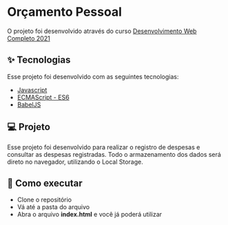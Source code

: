 # Orçamento Pessoal

O projeto foi desenvolvido através do curso [Desenvolvimento Web Completo 2021](https://www.udemy.com/course/web-completo/)

## ✨ Tecnologias

Esse projeto foi desenvolvido com as seguintes tecnologias:

- [Javascript](https://developer.mozilla.org/pt-BR/docs/Web/JavaScript)
- [ECMAScript - ES6](https://www.w3schools.com/js/js_es6.asp)
- [BabelJS](https://babeljs.io/)

## 💻 Projeto

Esse projeto foi desenvolvido para realizar o registro de despesas e consultar as despesas registradas. Todo o armazenamento dos dados será direto no navegador, utilizando o Local Storage.

## 🚀 Como executar

- Clone o repositório
- Vá até a pasta do arquivo
- Abra o arquivo **index.html** e você já poderá utilizar
